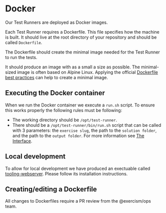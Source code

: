 # Docker

Our Test Runners are deployed as Docker images.

Each Test Runner requires a Dockerfile.
This file specifies how the machine is built.
It should live at the root directory of your repository and should be called `Dockerfile`.

The Dockerfile should create the minimal image needed for the Test Runner to run the tests.

It should produce an image with as a small a size as possible.
The minimal-sized image is often based on Alpine Linux.
Applying the official [Dockerfile best practices](https://docs.docker.com/develop/develop-images/Dockerfile_best-practices/) can help to create a minimal image.

## Executing the Docker container

When we run the Docker container we execute a `run.sh` script.
To ensure this works properly the following rules must be following:

- The working directory should be `/opt/test-runner`.
- There should be a `/opt/test-runner/bin/run.sh` script that can be called with 3 parameters:
  the `exercise slug`, the path to the `solution folder`, and the path to the `output folder`.
  For more information see [The Interface](./interface.md).

## Local development

To allow for local development we have produced an exectuable called [tooling-webserver](https://github.com/exercism/tooling-webserver/blob/master/README.md#installation-docker).
Please follow its installation instructions.

## Creating/editing a Dockerfile

All changes to Dockerfiles require a PR review from the @exercism/ops team.
